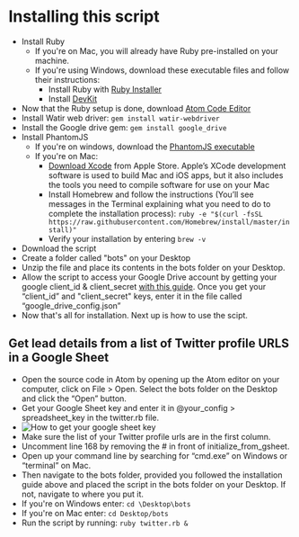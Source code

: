 # Installing this script
* Install Ruby
  * If you're on Mac, you will already have Ruby pre-installed on your machine.
  * If you're using Windows, download these executable files and follow their instructions:
    * Install Ruby with [Ruby Installer](https://rubyinstaller.org/downloads)
    * Install [DevKit](https://rubyinstaller.org/add-ons/devkit)
* Now that the Ruby setup is done, download [Atom Code Editor](https://atom.io)
* Install Watir web driver: `gem install watir-webdriver`
* Install the Google drive gem: `gem install google_drive`
* Install PhantomJS
  * If you're on windows, download the [PhantomJS executable](https://bitbucket.org/ariya/phantomjs/downloads/phantomjs-2.1.1-windows.zip)
  * If you're on Mac:
    * [Download Xcode](https://developer.apple.com/xcode) from Apple Store. Apple’s XCode development software is used to build Mac and iOS apps, but it also includes the tools you need to compile software for use on your Mac
    * Install Homebrew and follow the instructions (You’ll see messages in the Terminal explaining what you need to do to complete the installation process): `ruby -e "$(curl -fsSL https://raw.githubusercontent.com/Homebrew/install/master/install)"`
    * Verify your installation by entering `brew -v`
* Download the script
* Create a folder called "bots" on your Desktop
* Unzip the file and place its contents in the bots folder on your Desktop.
* Allow the script to access your Google Drive account by getting your google client_id & client_secret [with this guide](https://www.scrappycabin.com/guides/google-drive-authorisation). Once you get your “client_id” and "client_secret" keys, enter it in the file called “google_drive_config.json”
* Now that's all for installation. Next up is how to use the scipt.


## Get lead details from a list of Twitter profile URLS in a Google Sheet
* Open the source code in Atom by opening up the Atom editor on your computer, click on File > Open. Select the bots folder on the Desktop and click the “Open” button.
* Get your Google Sheet key and enter it in @your_config > spreadsheet_key in the twitter.rb file.
* ![How to get your google sheet key](https://lh4.googleusercontent.com/7Q0oulBdGR94PRNN8byIgHXDSj5AqEnntrIf9IV4sNLCLX81VRPiaVAb0YMmUvEamaS9u8vsN_vjp2AJpse6KyLkgH20SZN3GrxGVma-WBeVitepnMC_ecBaGOzIwQP_NyMnGbI9)
* Make sure the list of your Twitter profile urls are in the first column.
* Uncomment line 168 by removing the # in front of initialize_from_gsheet.
* Open up your command line by searching for “cmd.exe” on Windows or “terminal” on Mac.
* Then navigate to the bots folder, provided you followed the installation guide above and placed the script in the bots folder on your Desktop. If not, navigate to where you put it.
 * If you're on Windows enter: `cd \Desktop\bots`
 * If you're on Mac enter: `cd Desktop/bots`
* Run the script by running: `ruby twitter.rb &`
